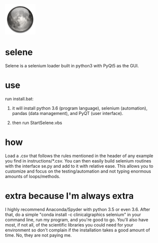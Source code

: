 <img src="https://github.com/DylanAlloy/selene/blob/master/img/icon.png" width="100px">

# selene
Selene is a selenium loader built in python3 with PyQt5 as the GUI.

# use
run install.bat:

1. it will install python 3.6 (program language), selenium (automation), pandas (data management), and PyQT (user interface).
 
2. then run StartSelene.vbs

# how 
Load a .csv that follows the rules mentioned in the header of any example you find in instructions/*.csv. You can then easily build selenium routines with the interface se.py and add to it with relative ease.
This allows you to customize and focus on the testing/automation and not typing enormous amounts of loops/methods. 

# extra because I'm always extra
I highly recommend Anaconda/Spyder with python 3.5 or even 3.6. After that, do a simple "conda install -c clinicalgraphics selenium" in your command line, run my program, and you're good to go. You'll also have most, if not all, of the scientific libraries you could need for your environment so don't complain if the installation takes a good amount of time. No, they are not paying me. 
